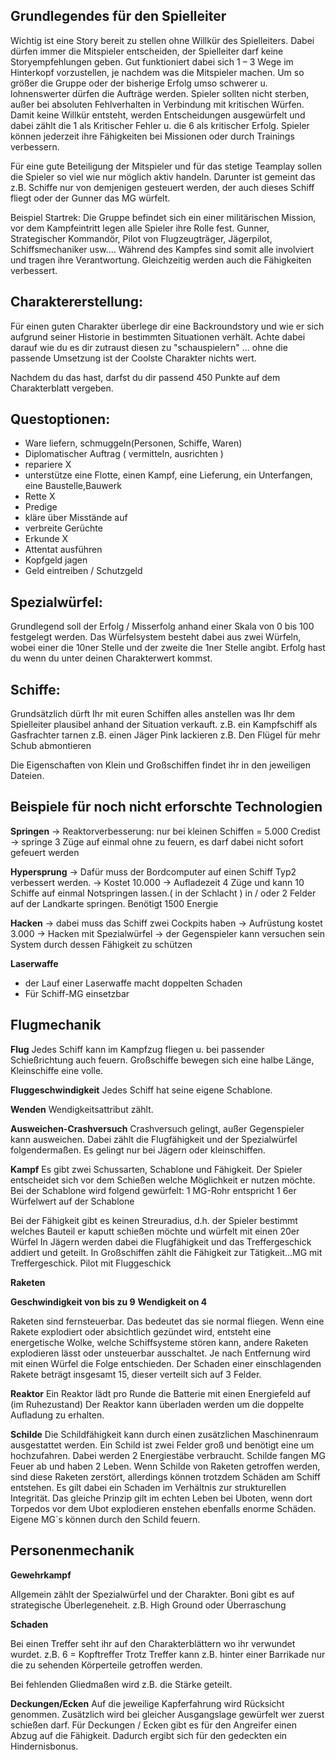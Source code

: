## Grundlegendes für den Spielleiter

Wichtig ist eine Story bereit zu stellen ohne Willkür des Spielleiters.
Dabei dürfen immer die Mitspieler entscheiden, der Spielleiter darf keine Storyempfehlungen geben.
Gut funktioniert dabei sich 1 – 3 Wege im Hinterkopf vorzustellen, je nachdem was die Mitspieler machen. 
Um so größer die Gruppe oder der bisherige Erfolg umso schwerer u. lohnenswerter dürfen die Aufträge werden. 
Spieler sollten nicht sterben, außer bei absoluten Fehlverhalten in Verbindung mit kritischen Würfen.
Damit keine Willkür entsteht, werden Entscheidungen ausgewürfelt und 
dabei zählt die 1 als Kritischer Fehler u. die 6 als kritischer Erfolg.
Spieler können jederzeit ihre Fähigkeiten bei Missionen oder durch Trainings verbessern.

Für eine gute Beteiligung der Mitspieler und für das stetige Teamplay sollen die Spieler so viel 
wie nur möglich aktiv handeln. Darunter ist gemeint das z.B. Schiffe nur von demjenigen gesteuert werden,
der auch dieses Schiff fliegt oder der Gunner das MG würfelt. 

Beispiel Startrek:
Die Gruppe befindet sich ein einer militärischen Mission, vor dem Kampfeintritt legen alle Spieler ihre Rolle fest.
Gunner, Strategischer Kommandör, Pilot von Flugzeugträger, Jägerpilot, Schiffsmechaniker usw....
Während des Kampfes sind somit alle involviert und tragen ihre Verantwortung. Gleichzeitig werden auch
die Fähigkeiten verbessert.

## Charaktererstellung:

Für einen guten Charakter überlege dir eine Backroundstory und wie er sich aufgrund
seiner Historie in bestimmten Situationen verhält.
Achte dabei darauf wie du es dir zutraust diesen zu "schauspielern" ... ohne die 
passende Umsetzung ist der Coolste Charakter nichts wert. 

Nachdem du das hast, darfst du dir passend 450 Punkte auf dem Charakterblatt vergeben.


## Questoptionen:

- Ware liefern, schmuggeln(Personen, Schiffe, Waren)
- Diplomatischer Auftrag ( vermitteln, ausrichten )
- repariere X
- unterstütze eine Flotte, einen Kampf, eine Lieferung, ein Unterfangen, eine Baustelle,Bauwerk
- Rette X
- Predige
- kläre über Misstände auf
- verbreite Gerüchte
- Erkunde X
- Attentat ausführen
- Kopfgeld jagen
- Geld eintreiben / Schutzgeld


## Spezialwürfel:

Grundlegend soll der Erfolg / Misserfolg anhand einer Skala von 0 bis 100 festgelegt werden.
Das Würfelsystem besteht dabei aus zwei Würfeln, wobei einer die 10ner Stelle und der zweite
die 1ner Stelle angibt. Erfolg hast du wenn du unter deinen Charakterwert kommst. 


## Schiffe:

Grundsätzlich dürft Ihr mit euren Schiffen alles anstellen was Ihr dem 
Spielleiter plausibel anhand der Situation verkauft. 
z.B. ein Kampfschiff als Gasfrachter tarnen
z.B. einen Jäger Pink lackieren
z.B. Den Flügel für mehr Schub abmontieren

Die Eigenschaften von Klein und Großschiffen findet ihr in den jeweiligen Dateien.


## Beispiele für noch nicht erforschte Technologien

**Springen**
→ Reaktorverbesserung: nur bei kleinen Schiffen = 5.000 Credist
→ springe 3 Züge auf einmal ohne zu feuern, es darf dabei nicht sofort gefeuert werden

**Hypersprung**
→ Dafür muss der Bordcomputer auf einen Schiff Typ2 verbessert werden.
→ Kostet 10.000 
→ Aufladezeit 4 Züge und kann 10 Schiffe auf einmal Notspringen lassen.( in der Schlacht )
	in / oder 2 Felder auf der Landkarte springen. Benötigt 1500 Energie

**Hacken**
→ dabei muss das Schiff zwei Cockpits haben 
→ Aufrüstung kostet 3.000
→ Hacken mit Spezialwürfel 
→ der Gegenspieler kann versuchen sein System durch dessen Fähigkeit zu schützen

**Laserwaffe**
- der Lauf einer Laserwaffe macht doppelten Schaden
- Für Schiff-MG einsetzbar

## Flugmechanik

**Flug**
Jedes Schiff kann im Kampfzug fliegen u. bei passender Schießrichtung auch feuern.
Großschiffe bewegen sich eine halbe Länge, Kleinschiffe eine volle.

**Fluggeschwindigkeit**
Jedes Schiff hat seine eigene Schablone.

**Wenden**
Wendigkeitsattribut zählt.

**Ausweichen-Crashversuch**
Crashversuch gelingt, außer Gegenspieler kann ausweichen. Dabei zählt die Flugfähigkeit und der Spezialwürfel folgendermaßen. 
Es gelingt nur bei Jägern oder kleinschiffen.

**Kampf**
Es gibt zwei Schussarten, Schablone und Fähigkeit.
Der Spieler entscheidet sich vor dem Schießen welche Möglichkeit er nutzen möchte.
Bei der Schablone wird folgend gewürfelt:
1 MG-Rohr entspricht 1 6er Würfelwert auf der Schablone

Bei der Fähigkeit gibt es keinen Streuradius, d.h. der Spieler bestimmt welches
Bauteil er kaputt schießen möchte und würfelt mit einen 20er Würfel
In Jägern werden dabei die Flugfähigkeit und das Treffergeschick addiert und geteilt.
In Großschiffen zählt die Fähigkeit zur Tätigkeit...MG mit Treffergeschick.
Pilot mit Fluggeschick

**Raketen**

**Geschwindigkeit von bis zu 9**
**Wendigkeit on 4**

Raketen sind fernsteuerbar. Das bedeutet das sie normal fliegen.
Wenn eine Rakete explodiert oder absichtlich gezündet wird, entsteht eine energetische Wolke,
welche Schiffsysteme stören kann, andere Raketen explodieren lässt oder 
unsteuerbar ausschaltet. Je nach Entfernung wird mit einen Würfel die Folge 
entschieden. Der Schaden einer einschlagenden Rakete beträgt insgesamt 15, 
dieser verteilt sich auf 3 Felder. 

**Reaktor**
Ein Reaktor lädt pro Runde die Batterie mit einen Energiefeld auf (im Ruhezustand)
Der Reaktor kann überladen werden um die doppelte Aufladung zu erhalten.

**Schilde**
Die Schildfähigkeit kann durch einen zusätzlichen Maschinenraum ausgestattet werden.
Ein Schild ist zwei Felder groß und benötigt eine um hochzufahren. Dabei werden 
2 Energiestäbe verbraucht. Schilde fangen MG Feuer ab und haben 2 Leben. Wenn Schilde
von Raketen getroffen werden, sind diese Raketen zerstört, allerdings können trotzdem 
Schäden am Schiff entstehen. Es gilt dabei ein Schaden im Verhältnis zur strukturellen Integrität.
Das gleiche Prinzip gilt im echten Leben bei Uboten, wenn dort Torpedos vor dem Ubot explodieren
enstehen ebenfalls enorme Schäden.
Eigene MG´s können durch den Schild feuern.

## Personenmechanik

**Gewehrkampf**

Allgemein zählt der Spezialwürfel und der Charakter.
Boni gibt es auf strategische Überlegeneheit.
z.B. High Ground oder Überraschung

**Schaden**

Bei einen Treffer seht ihr auf den Charakterblättern wo ihr verwundet wurdet.
z.B. 6 = Kopftreffer
Trotz Treffer kann z.B. hinter einer Barrikade nur die zu sehenden Körperteile getroffen werden.

Bei fehlenden Gliedmaßen wird z.B. die Stärke geteilt.

**Deckungen/Ecken**
Auf die jeweilige Kapferfahrung wird Rücksicht genommen.
Zusätzlich  wird bei gleicher Ausgangslage gewürfelt wer zuerst schießen darf.
Für Deckungen / Ecken gibt es für den Angreifer einen Abzug auf die Fähigkeit.
Dadurch ergibt sich für den gedeckten ein Hindernisbonus.
























